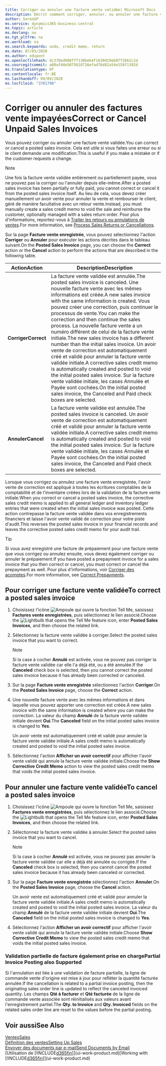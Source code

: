 ```yaml
---
title: Corriger ou annuler une facture vente validée| Microsoft Docs
description: Décrit comment corriger, annuler, ou annuler une facture vente enregistrée et lettrer un avoir vente.
author: SorenGP
ms.service: dynamics365-business-central
ms.topic: article
ms.devlang: na
ms.tgt_pltfrm: na
ms.workload: na
ms.search.keywords: undo, credit memo, return
ms.date: 07/03/2020
ms.author: edupont
ms.openlocfilehash: dc370ed908fff138be64f1630d19eb87f2b62c2d
ms.sourcegitcommit: a80afd4e5075018716efad76d82a54e158f1392d
ms.translationtype: HT
ms.contentlocale: fr-BE
ms.lasthandoff: 09/09/2020
ms.locfileid: "3781798"
---
```

# <a name="correct-or-cancel-unpaid-sales-invoices"></a><span data-ttu-id="61255-103">Corriger ou annuler des factures vente impayées</span><span class="sxs-lookup"><span data-stu-id="61255-103">Correct or Cancel Unpaid Sales Invoices</span></span>

<span data-ttu-id="61255-104">Vous pouvez corriger ou annuler une facture vente validée.</span><span class="sxs-lookup"><span data-stu-id="61255-104">You can correct or cancel a posted sales invoice.</span></span> <span data-ttu-id="61255-105">Cela est utile si vous faites une erreur ou si le client demande une modification.</span><span class="sxs-lookup"><span data-stu-id="61255-105">This is useful if you make a mistake or if the customer requests a change.</span></span>

> [!NOTE]  
> <span data-ttu-id="61255-106">Une fois la facture vente validée entièrement ou partiellement payée, vous ne pouvez pas la corriger ou l'annuler depuis elle-même.</span><span class="sxs-lookup"><span data-stu-id="61255-106">After a posted sales invoice has been partially or fully paid, you cannot correct or cancel it from the posted sales invoice itself.</span></span> <span data-ttu-id="61255-107">Au lieu de cela, vous devez créer manuellement un avoir vente pour annuler la vente et rembourser le client, géré de manière facultative avec un retour vente.</span><span class="sxs-lookup"><span data-stu-id="61255-107">Instead, you must manually create a sales credit memo to void the sale and reimburse the customer, optionally managed with a sales return order.</span></span> <span data-ttu-id="61255-108">Pour plus d'informations, reportez-vous à [Traiter les retours ou annulations de ventes](sales-how-process-sales-returns-cancellations.md).</span><span class="sxs-lookup"><span data-stu-id="61255-108">For more information, see [Process Sales Returns or Cancellations](sales-how-process-sales-returns-cancellations.md).</span></span>

<span data-ttu-id="61255-109">Sur la page **Facture vente enregistrée**, vous pouvez sélectionnez l'action **Corriger** ou **Annuler** pour exécuter les actions décrites dans le tableau suivant.</span><span class="sxs-lookup"><span data-stu-id="61255-109">On the **Posted Sales Invoice** page, you can choose the **Correct** action or the **Cancel** action to perform the actions that are described in the following table.</span></span>

| <span data-ttu-id="61255-110">Action</span><span class="sxs-lookup"><span data-stu-id="61255-110">Action</span></span> | <span data-ttu-id="61255-111">Description</span><span class="sxs-lookup"><span data-stu-id="61255-111">Description</span></span> |
| --- | --- |
| <span data-ttu-id="61255-112">**Corriger**</span><span class="sxs-lookup"><span data-stu-id="61255-112">**Correct**</span></span> |<span data-ttu-id="61255-113">La facture vente validée est annulée.</span><span class="sxs-lookup"><span data-stu-id="61255-113">The posted sales invoice is canceled.</span></span> <span data-ttu-id="61255-114">Une nouvelle facture vente avec les mêmes informations est créée.</span><span class="sxs-lookup"><span data-stu-id="61255-114">A new sales invoice with the same information is created.</span></span> <span data-ttu-id="61255-115">Vous pouvez créer une correction, puis continuer le processus de vente.</span><span class="sxs-lookup"><span data-stu-id="61255-115">You can make the correction and then continue the sales process.</span></span> <span data-ttu-id="61255-116">La nouvelle facture vente a un numéro différent de celui de la facture vente initiale.</span><span class="sxs-lookup"><span data-stu-id="61255-116">The new sales invoice has a different number than the initial sales invoice.</span></span> <span data-ttu-id="61255-117">Un avoir vente de correction est automatiquement créé et validé pour annuler la facture vente validée initiale.</span><span class="sxs-lookup"><span data-stu-id="61255-117">A corrective sales credit memo is automatically created and posted to void the initial posted sales invoice.</span></span> <span data-ttu-id="61255-118">Sur la facture vente validée initiale, les cases Annulée et Payée sont cochées.</span><span class="sxs-lookup"><span data-stu-id="61255-118">On the initial posted sales invoice, the Canceled and Paid check boxes are selected.</span></span> |
| <span data-ttu-id="61255-119">**Annuler**</span><span class="sxs-lookup"><span data-stu-id="61255-119">**Cancel**</span></span> |<span data-ttu-id="61255-120">La facture vente validée est annulée.</span><span class="sxs-lookup"><span data-stu-id="61255-120">The posted sales invoice is canceled.</span></span> <span data-ttu-id="61255-121">Un avoir vente de correction est automatiquement créé et validé pour annuler la facture vente validée initiale.</span><span class="sxs-lookup"><span data-stu-id="61255-121">A corrective sales credit memo is automatically created and posted to void the initial posted sales invoice.</span></span> <span data-ttu-id="61255-122">Sur la facture vente validée initiale, les cases Annulée et Payée sont cochées.</span><span class="sxs-lookup"><span data-stu-id="61255-122">On the initial posted sales invoice, the Canceled and Paid check boxes are selected.</span></span> |

<span data-ttu-id="61255-123">Lorsque vous corrigez ou annulez une facture vente enregistrée, l'avoir vente de correction est appliqué à toutes les écritures comptables de la comptabilité et de l'inventaire créées lors de la validation de la facture vente initiale.</span><span class="sxs-lookup"><span data-stu-id="61255-123">When you correct or cancel a posted sales invoice, the corrective sales credit memo is applied to all general ledger and inventory ledger entries that were created when the initial sales invoice was posted.</span></span> <span data-ttu-id="61255-124">Cette action contrepasse la facture vente validée dans vos enregistrements financiers et laisse l'avoir vente validé de correction pour votre piste d'audit.</span><span class="sxs-lookup"><span data-stu-id="61255-124">This reverses the posted sales invoice in your financial records and leaves the corrective posted sales credit memo for your audit trail.</span></span>  

> [!TIP]
> <span data-ttu-id="61255-125">Si vous avez enregistré une facture de prépaiement pour une facture vente que vous corrigez ou annulez ensuite, vous devez également corriger ou annuler le prépaiement.</span><span class="sxs-lookup"><span data-stu-id="61255-125">If you have posted a prepayment invoice for a sales invoice that you then correct or cancel, you must correct or cancel the prepayment as well.</span></span> <span data-ttu-id="61255-126">Pour plus d'informations, voir [Corriger des acomptes](finance-how-to-correct-prepayments.md).</span><span class="sxs-lookup"><span data-stu-id="61255-126">For more information, see [Correct Prepayments](finance-how-to-correct-prepayments.md).</span></span>

## <a name="to-correct-a-posted-sales-invoice"></a><span data-ttu-id="61255-127">Pour corriger une facture vente validée</span><span class="sxs-lookup"><span data-stu-id="61255-127">To correct a posted sales invoice</span></span>

1. <span data-ttu-id="61255-128">Choisissez l'icône ![Ampoule qui ouvre la fonction Tell Me](media/ui-search/search_small.png "Dites-moi ce que vous voulez faire"), saisissez **Factures vente enregistrées**, puis sélectionnez le lien associé.</span><span class="sxs-lookup"><span data-stu-id="61255-128">Choose the ![Lightbulb that opens the Tell Me feature](media/ui-search/search_small.png "Tell me what you want to do") icon, enter **Posted Sales Invoices**, and then choose the related link.</span></span>  
2. <span data-ttu-id="61255-129">Sélectionnez la facture vente validée à corriger.</span><span class="sxs-lookup"><span data-stu-id="61255-129">Select the posted sales invoice that you want to correct.</span></span>

    > [!NOTE]  
    >   <span data-ttu-id="61255-130">Si la case à cocher **Annulé** est activée, vous ne pouvez pas corriger la facture vente validée car elle l'a déjà été, ou a été annulée.</span><span class="sxs-lookup"><span data-stu-id="61255-130">If the **Canceled** check box is selected, then you cannot correct the posted sales invoice because it has already been corrected or canceled.</span></span>
3. <span data-ttu-id="61255-131">Sur la page **Facture vente enregistrée** sélectionnez l'action **Corriger**.</span><span class="sxs-lookup"><span data-stu-id="61255-131">On the **Posted Sales Invoice** page, choose the **Correct** action.</span></span>  
4. <span data-ttu-id="61255-132">Une nouvelle facture vente avec les mêmes informations et dans laquelle vous pouvez apporter une correction est créée.</span><span class="sxs-lookup"><span data-stu-id="61255-132">A new sales invoice with the same information is created where you can make the correction.</span></span> <span data-ttu-id="61255-133">La valeur du champ **Annulé** de la facture vente validée initiale devient **Oui**.</span><span class="sxs-lookup"><span data-stu-id="61255-133">The **Canceled** field on the initial posted sales invoice is changed to **Yes**.</span></span>

    <span data-ttu-id="61255-134">Un avoir vente est automatiquement créé et validé pour annuler la facture vente validée initiale.</span><span class="sxs-lookup"><span data-stu-id="61255-134">A sales credit memo is automatically created and posted to void the initial posted sales invoice.</span></span>
5. <span data-ttu-id="61255-135">Sélectionnez l'action **Afficher un avoir correctif** pour afficher l'avoir vente validé qui annule la facture vente validée initiale.</span><span class="sxs-lookup"><span data-stu-id="61255-135">Choose the **Show Corrective Credit Memo** action to view the posted sales credit memo that voids the initial posted sales invoice.</span></span>

## <a name="to-cancel-a-posted-sales-invoice"></a><span data-ttu-id="61255-136">Pour annuler une facture vente validée</span><span class="sxs-lookup"><span data-stu-id="61255-136">To cancel a posted sales invoice</span></span>

1. <span data-ttu-id="61255-137">Choisissez l'icône ![Ampoule qui ouvre la fonction Tell Me](media/ui-search/search_small.png "Dites-moi ce que vous voulez faire"), saisissez **Factures vente enregistrées**, puis sélectionnez le lien associé.</span><span class="sxs-lookup"><span data-stu-id="61255-137">Choose the ![Lightbulb that opens the Tell Me feature](media/ui-search/search_small.png "Tell me what you want to do") icon, enter **Posted Sales Invoices**, and then choose the related link.</span></span>  
2. <span data-ttu-id="61255-138">Sélectionnez la facture vente validée à annuler.</span><span class="sxs-lookup"><span data-stu-id="61255-138">Select the posted sales invoice that you want to cancel.</span></span>

    > [!NOTE]  
    >   <span data-ttu-id="61255-139">Si la case à cocher **Annulé** est activée, vous ne pouvez pas annuler la facture vente validée car elle a déjà été annulée ou corrigée.</span><span class="sxs-lookup"><span data-stu-id="61255-139">If the **Canceled** check box is selected, then you cannot cancel the posted sales invoice because it has already been canceled or corrected.</span></span>
3. <span data-ttu-id="61255-140">Sur la page **Facture vente enregistrée** sélectionnez l'action **Annuler**.</span><span class="sxs-lookup"><span data-stu-id="61255-140">On the **Posted Sales Invoice** page, choose the **Cancel** action.</span></span>

    <span data-ttu-id="61255-141">Un avoir vente est automatiquement créé et validé pour annuler la facture vente validée initiale.</span><span class="sxs-lookup"><span data-stu-id="61255-141">A sales credit memo is automatically created and posted to void the initial posted sales invoice.</span></span> <span data-ttu-id="61255-142">La valeur du champ **Annulé** de la facture vente validée initiale devient **Oui**.</span><span class="sxs-lookup"><span data-stu-id="61255-142">The **Canceled** field on the initial posted sales invoice is changed to **Yes**.</span></span>
4. <span data-ttu-id="61255-143">Sélectionnez l'action **Afficher un avoir correctif** pour afficher l'avoir vente validé qui annule la facture vente validée initiale.</span><span class="sxs-lookup"><span data-stu-id="61255-143">Choose **Show Corrective Credit Memo** to view the posted sales credit memo that voids the initial posted sales invoice.</span></span>

### <a name="partial-invoice-posting-also-supported"></a><span data-ttu-id="61255-144">Validation partielle de facture également prise en charge</span><span class="sxs-lookup"><span data-stu-id="61255-144">Partial Invoice Posting also Supported</span></span>

<span data-ttu-id="61255-145">Si l'annulation est liée à une validation de facture partielle, la ligne de commande vente d'origine est mise à jour pour refléter la quantité facturée annulée.</span><span class="sxs-lookup"><span data-stu-id="61255-145">If the cancellation is related to a partial invoice posting, then the originating sales order line is updated to reflect the canceled invoiced quantity.</span></span> <span data-ttu-id="61255-146">Les champs **Qté à facturer** et **Qté facturée** de la ligne de commande vente associée sont réinitialisés aux valeurs avant l'enregistrement partiel.</span><span class="sxs-lookup"><span data-stu-id="61255-146">The **Qty. to Invoice** and **Qty. Invoiced** fields on the related sales order line are reset to the values before the partial posting.</span></span>

## <a name="see-also"></a><span data-ttu-id="61255-147">Voir aussi</span><span class="sxs-lookup"><span data-stu-id="61255-147">See Also</span></span>

[<span data-ttu-id="61255-148">Ventes</span><span class="sxs-lookup"><span data-stu-id="61255-148">Sales</span></span>](sales-manage-sales.md)  
[<span data-ttu-id="61255-149">Définition des ventes</span><span class="sxs-lookup"><span data-stu-id="61255-149">Setting Up Sales</span></span>](sales-setup-sales.md)  
[<span data-ttu-id="61255-150">Envoyer des documents par e-mail</span><span class="sxs-lookup"><span data-stu-id="61255-150">Send Documents by Email</span></span>](ui-how-send-documents-email.md)  
<span data-ttu-id="61255-151">[Utilisation de [!INCLUDE[d365fin](includes/d365fin_md.md)]](ui-work-product.md)</span><span class="sxs-lookup"><span data-stu-id="61255-151">[Working with [!INCLUDE[d365fin](includes/d365fin_md.md)]](ui-work-product.md)</span></span>
